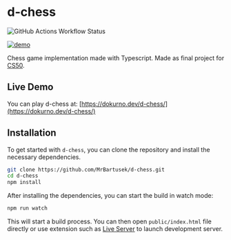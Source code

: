 # d-chess 

![GitHub Actions Workflow Status](https://img.shields.io/github/actions/workflow/status/MrBartusek/d-chess/build.yaml)

[![demo](https://dokurno.dev/d-chess/static/img/demo.png)](https://dokurno.dev/d-chess/)

Chess game implementation made with Typescript. Made as final project for [CS50](https://pll.harvard.edu/course/cs50-introduction-computer-science).

## Live Demo

You can play d-chess at: [https://dokurno.dev/d-chess/](https://dokurno.dev/d-chess/)

## Installation

To get started with `d-chess`, you can clone the repository and install the necessary dependencies.

```sh
git clone https://github.com/MrBartusek/d-chess.git
cd d-chess
npm install
```

After installing the dependencies, you can start the build in watch mode:

```sh
npm run watch
```

This will start a build process. You can then open `public/index.html` file directly or use
extension such as [Live Server](https://marketplace.visualstudio.com/items?itemName=ritwickdey.LiveServer) to
launch development server.


